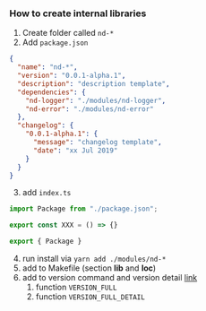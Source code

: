 ### How to create internal libraries

1. Create folder called `nd-*`
2. Add `package.json`

```json
{
  "name": "nd-*",
  "version": "0.0.1-alpha.1",
  "description": "description template",
  "dependencies": {
    "nd-logger": "./modules/nd-logger",
    "nd-error": "./modules/nd-error"
  },
  "changelog": {
    "0.0.1-alpha.1": {
      "message": "changelog template",
      "date": "xx Jul 2019"
    }
  }
}
```

3. add `index.ts`

```typescript
import Package from "./package.json";

export const XXX = () => {}

export { Package }
```

4. run install via `yarn add ./modules/nd-*`
5. add to Makefile (section **lib** and **loc**)
6. add to version command and version detail [link](./src/constants/content.ts)
   1. function `VERSION_FULL`
   2. function `VERSION_FULL_DETAIL`
